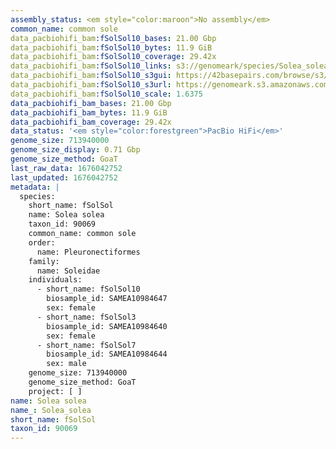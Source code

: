 ```yaml
---
assembly_status: <em style="color:maroon">No assembly</em>
common_name: common sole
data_pacbiohifi_bam:fSolSol10_bases: 21.00 Gbp
data_pacbiohifi_bam:fSolSol10_bytes: 11.9 GiB
data_pacbiohifi_bam:fSolSol10_coverage: 29.42x
data_pacbiohifi_bam:fSolSol10_links: s3://genomeark/species/Solea_solea/fSolSol10/genomic_data/pacbio_hifi/<br>
data_pacbiohifi_bam:fSolSol10_s3gui: https://42basepairs.com/browse/s3/genomeark/species/Solea_solea/fSolSol10/genomic_data/pacbio_hifi/
data_pacbiohifi_bam:fSolSol10_s3url: https://genomeark.s3.amazonaws.com/index.html?prefix=species/Solea_solea/fSolSol10/genomic_data/pacbio_hifi/
data_pacbiohifi_bam:fSolSol10_scale: 1.6375
data_pacbiohifi_bam_bases: 21.00 Gbp
data_pacbiohifi_bam_bytes: 11.9 GiB
data_pacbiohifi_bam_coverage: 29.42x
data_status: '<em style="color:forestgreen">PacBio HiFi</em>'
genome_size: 713940000
genome_size_display: 0.71 Gbp
genome_size_method: GoaT
last_raw_data: 1676042752
last_updated: 1676042752
metadata: |
  species:
    short_name: fSolSol
    name: Solea solea
    taxon_id: 90069
    common_name: common sole
    order:
      name: Pleuronectiformes
    family:
      name: Soleidae
    individuals:
      - short_name: fSolSol10
        biosample_id: SAMEA10984647
        sex: female
      - short_name: fSolSol3
        biosample_id: SAMEA10984640
        sex: female
      - short_name: fSolSol7
        biosample_id: SAMEA10984644
        sex: male
    genome_size: 713940000
    genome_size_method: GoaT
    project: [ ]
name: Solea solea
name_: Solea_solea
short_name: fSolSol
taxon_id: 90069
---
```

